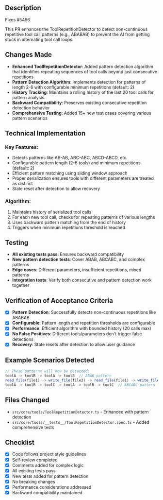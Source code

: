## Description

Fixes #5496

This PR enhances the ToolRepetitionDetector to detect non-continuous repetitive tool call patterns (e.g., ABABAB) to prevent the AI from getting stuck in alternating tool call loops.

## Changes Made

- **Enhanced ToolRepetitionDetector**: Added pattern detection algorithm that identifies repeating sequences of tool calls beyond just consecutive repetitions
- **Pattern Detection Algorithm**: Implements detection for patterns of length 2-6 with configurable minimum repetitions (default: 2)
- **History Tracking**: Maintains a rolling history of the last 20 tool calls for pattern analysis
- **Backward Compatibility**: Preserves existing consecutive repetition detection behavior
- **Comprehensive Testing**: Added 15+ new test cases covering various pattern scenarios

## Technical Implementation

### Key Features:

- Detects patterns like AB-AB, ABC-ABC, ABCD-ABCD, etc.
- Configurable pattern length (2-6 tools) and minimum repetitions (default: 2)
- Efficient pattern matching using sliding window approach
- Proper serialization ensures tools with different parameters are treated as distinct
- State reset after detection to allow recovery

### Algorithm:

1. Maintains history of serialized tool calls
2. For each new tool call, checks for repeating patterns of various lengths
3. Uses backward pattern matching from the end of history
4. Triggers when minimum repetitions threshold is reached

## Testing

- **All existing tests pass**: Ensures backward compatibility
- **New pattern detection tests**: Cover ABAB, ABCABC, and complex patterns
- **Edge cases**: Different parameters, insufficient repetitions, mixed patterns
- **Integration tests**: Verify both consecutive and pattern detection work together

## Verification of Acceptance Criteria

- [x] **Pattern Detection**: Successfully detects non-continuous repetitions like ABABAB
- [x] **Configurable**: Pattern length and repetition thresholds are configurable
- [x] **Performance**: Efficient algorithm with bounded history (20 calls max)
- [x] **No False Positives**: Different tools/parameters don't trigger false detections
- [x] **Recovery**: State resets after detection to allow user guidance

## Example Scenarios Detected

```typescript
// These patterns will now be detected:
toolA -> toolB -> toolA -> toolB  // ABAB pattern
read_file(file1) -> write_file(file2) -> read_file(file1) -> write_file(file2)  // Real-world example
toolA -> toolB -> toolC -> toolA -> toolB -> toolC  // ABCABC pattern
```

## Files Changed

- `src/core/tools/ToolRepetitionDetector.ts` - Enhanced with pattern detection
- `src/core/tools/__tests__/ToolRepetitionDetector.spec.ts` - Added comprehensive tests

## Checklist

- [x] Code follows project style guidelines
- [x] Self-review completed
- [x] Comments added for complex logic
- [x] All existing tests pass
- [x] New tests added for pattern detection
- [x] No breaking changes
- [x] Performance considerations addressed
- [x] Backward compatibility maintained
